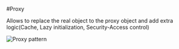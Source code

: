 #Proxy

Allows to replace the real object to the proxy object and add extra logic(Cache, Lazy initialization, Security-Access control)

![Proxy pattern](https://user-images.githubusercontent.com/7755430/63577755-cd809380-c597-11e9-88db-cf69cc360030.png)